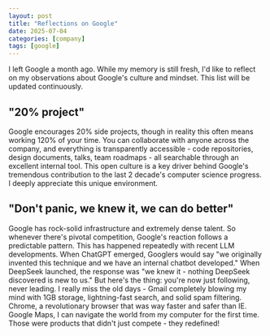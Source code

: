 ```yaml
---
layout: post
title: "Reflections on Google"
date: 2025-07-04
categories: [company]
tags: [google]
---
```


I left Google a month ago. While my memory is still fresh, I'd like to reflect on my observations about Google's culture and mindset. This list will be updated continuously.


## "20% project"
Google encourages 20% side projects, though in reality this often means working 120% of your time. You can collaborate with anyone across the company, and everything is transparently accessible - code repositories, design documents, talks, team roadmaps - all searchable through an excellent internal tool. This open culture is a key driver behind Google's tremendous contribution to the last 2 decade's computer science progress. I deeply appreciate this unique environment.

## "Don't panic, we knew it, we can do better"
Google has rock-solid infrastructure and extremely dense talent. So whenever there's pivotal competition, Google's reaction follows a predictable pattern. This has happened repeatedly with recent LLM developments. When ChatGPT emerged, Googlers would say "we originally invented this technique and we have an internal chatbot developed." When DeepSeek launched, the response was "we knew it - nothing DeepSeek discovered is new to us." 
But here's the thing: you're now just following, never leading. I really miss the old days - Gmail completely blowing my mind with 1GB storage, lightning-fast search, and solid spam filtering. Chrome, a revolutionary browser that was way faster and safer than IE. Google Maps, I can navigate the world from my computer for the first time. Those were products that didn't just compete - they redefined!

